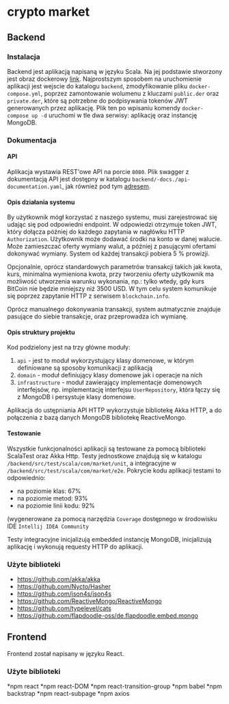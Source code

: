 # crypto market

## Backend

### Instalacja
Backend jest aplikacją napisaną w języku Scala. Na jej podstawie stworzony jest obraz dockerowy [link](https://cloud.docker.com/u/matematyk60/repository/docker/matematyk60/crypto-market-backend).
Najprostszym sposobem na uruchomienie aplikacji jest wejscie do katalogu `backend`, zmodyfikowanie pliku `docker-compose.yml`,
poprzez zamontowanie wolumenu z kluczami `public.der` oraz `private.der`, które są potrzebne do podpisywania tokenów JWT generowanych przez aplikację.
Plik ten po wpisaniu komendy `docker-compose up -d` uruchomi w tle dwa serwisy: aplikację oraz instancję MongoDB.

### Dokumentacja

#### API
Aplikacja wystawia REST'owe API na porcie `8080`. Plik swagger z dokumentacją API jest dostępny w katalogu `backend/-docs./api-documentation.yaml`,
jak również pod tym [adresem](https://app.swaggerhub.com/apis/matematyk60/crypto-market/1.0.0#/). 

#### Opis działania systemu
By użytkownik mógł korzystać z naszego systemu, musi zarejestrować się udając się pod odpowiedni endpoint. W odpowiedzi otrzymuje token JWT, który dołącza później do każdego zapytania w nagłówku HTTP `Authorization`. 
Użytkownik może dodawać środki na konto w danej walucie. Może zamieszczać oferty wymiany walut, a później z pasującymi ofertami dokonywać wymiany. System od każdej transakcji pobiera 5 % prowizji.

Opcjonalnie, oprócz standardowych parametrów transakcji takich jak kwota, kurs, minimalna wymieniona kwota, przy tworzeniu oferty użytkownik ma możliwość utworzenia warunku wykonania, np.: tylko wtedy, gdy kurs BitCoin nie będzie mniejszy niż 3500 USD. W tym celu system komunikuje się poprzez zapytanie HTTP z serwisem `blockchain.info`.

Oprócz manualnego dokonywania transakcji, system autmatycznie znajduje pasujące do siebie transakcje, oraz przeprowadza ich wymianę. 

#### Opis struktury projektu
Kod podzielony jest na trzy główne moduły:
1. `api` - jest to moduł wykorzystujący klasy domenowe, w którym definiowane są sposoby komunikacji z aplikacją
2. `domain` - moduł definiujący klasy domenowe jak i operacje na nich
3. `infrastructure` - moduł zawierający implementacje domenowych interfejsów, np. implementację interfejsu `UserRepository`, która łączy się z MongoDB i persystuje klasy domenowe.

Aplikacja do ustępniania API HTTP wykorzystuje bibliotekę Akka HTTP, a do połączenia z bazą danych MongoDB bibliotekę ReactiveMongo.

#### Testowanie
Wszystkie funkcjonalności aplikacji są testowane za pomocą biblioteki ScalaTest oraz Akka Http. Testy jednostkowe znajdują się w katalogu `/backend/src/test/scala/com/market/unit`, 
a integracyjne w `/backend/src/test/scala/com/market/e2e`. Pokrycie kodu aplikacji testami to odpowiednio:
* na poziomie klas: 67%
* na poziomie metod: 93%
* na poziomie linii kodu: 92%

(wygenerowane za pomocą narzędzia `Coverage` dostępnego w środowisku IDE `Intellij IDEA Community`

Testy integracyjne inicjalizują embedded instancję MongoDB, inicjalizują aplikację i wykonują requesty HTTP do aplikacji.

### Użyte biblioteki
* https://github.com/akka/akka
* https://github.com/Nycto/Hasher
* https://github.com/json4s/json4s
* https://github.com/ReactiveMongo/ReactiveMongo
* https://github.com/typelevel/cats
* https://github.com/flapdoodle-oss/de.flapdoodle.embed.mongo 


## Frontend
Frontend został napisany w języku React. 

### Użyte biblioteki
*npm react
*npm react-DOM
*npm react-transition-group
*npm babel
*npm backstrap
*npm react-subpage
*npm axios
